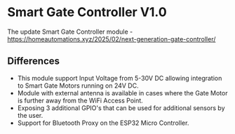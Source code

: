 # Smart Gate Controller V1.0
The update Smart Gate Controller module - https://homeautomations.xyz/2025/02/next-generation-gate-controller/

## Differences
- This module support Input Voltage from 5-30V DC allowing integration to Smart Gate Motors running on 24V DC.
- Module with external antenna is available in cases where the Gate Motor is further away from the WiFi Access Point.
- Exposing 3 additional GPIO's that can be used for additional sensors by the user.
- Support for Bluetooth Proxy on the ESP32 Micro Controller.


